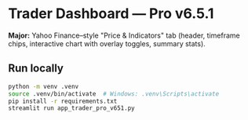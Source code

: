 # Trader Dashboard — Pro v6.5.1
**Major:** Yahoo Finance–style "Price & Indicators" tab (header, timeframe chips, interactive chart with overlay toggles, summary stats).

## Run locally
```bash
python -m venv .venv
source .venv/bin/activate  # Windows: .venv\Scripts\activate
pip install -r requirements.txt
streamlit run app_trader_pro_v651.py
```
